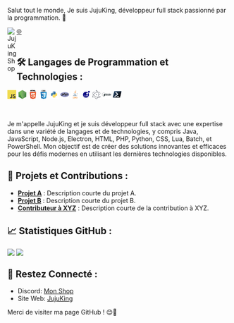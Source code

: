 Salut tout le monde, Je suis JujuKing, développeur full stack passionné par la programmation. 🚀

<a href="https://jujuking.fr/web">
  🌐
</a>

<a href="https://discord.gg/9M6EqY75QF">
  <img align="left" alt="JujuKing Shop " width="21px" src="https://raw.githubusercontent.com/anuraghazra/anuraghazra/master/assets/discord-round.svg" />
</a>
<br />
<br />

## 🛠️ Langages de Programmation et Technologies :

<code><img height="20" src="https://raw.githubusercontent.com/github/explore/80688e429a7d4ef2fca1e82350fe8e3517d3494d/topics/javascript/javascript.png"></code>
<code><img height="20" src="https://raw.githubusercontent.com/github/explore/80688e429a7d4ef2fca1e82350fe8e3517d3494d/topics/nodejs/nodejs.png"></code>
<code><img height="20" src="https://raw.githubusercontent.com/github/explore/80688e429a7d4ef2fca1e82350fe8e3517d3494d/topics/html/html.png"></code>
<code><img height="20" src="https://raw.githubusercontent.com/github/explore/80688e429a7d4ef2fca1e82350fe8e3517d3494d/topics/css/css.png"></code>
<code><img height="20" src="https://raw.githubusercontent.com/github/explore/80688e429a7d4ef2fca1e82350fe8e3517d3494d/topics/python/python.png"></code>
<code><img height="20" src="https://raw.githubusercontent.com/github/explore/80688e429a7d4ef2fca1e82350fe8e3517d3494d/topics/php/php.png"></code>
<code><img height="20" src="https://raw.githubusercontent.com/github/explore/80688e429a7d4ef2fca1e82350fe8e3517d3494d/topics/java/java.png"></code>
<code><img height="20" src="https://raw.githubusercontent.com/github/explore/80688e429a7d4ef2fca1e82350fe8e3517d3494d/topics/lua/lua.png"></code>
<code><img height="20" src="https://raw.githubusercontent.com/github/explore/80688e429a7d4ef2fca1e82350fe8e3517d3494d/topics/electron/electron.png"></code>
<code><img height="20" src="https://raw.githubusercontent.com/github/explore/80688e429a7d4ef2fca1e82350fe8e3517d3494d/topics/bash/bash.png"></code>
<code><img height="20" src="https://raw.githubusercontent.com/github/explore/80688e429a7d4ef2fca1e82350fe8e3517d3494d/topics/powershell/powershell.png"></code>

<br />

Je m'appelle JujuKing et je suis développeur full stack avec une expertise dans une variété de langages et de technologies, y compris Java, JavaScript, Node.js, Electron, HTML, PHP, Python, CSS, Lua, Batch, et PowerShell. Mon objectif est de créer des solutions innovantes et efficaces pour les défis modernes en utilisant les dernières technologies disponibles.

## 🌟 Projets et Contributions :

- **[Projet A](https://github.com/jujukingg/projet-a)** : Description courte du projet A.
- **[Projet B](https://github.com/jujukingg/projet-b)** : Description courte du projet B.
- **[Contributeur à XYZ](https://github.com/xyz/xyz)** : Description courte de la contribution à XYZ.

## 📈 Statistiques GitHub :

<img align="center" src="https://github-readme-stats.anuraghazra1.vercel.app/api?username=jujukingg&show_icons=true&include_all_commits=true&theme=github_dark"/>
  <img align="center" src="https://github-readme-stats.anuraghazra1.vercel.app/api/top-langs/?username=jujukingg&layout=compact&theme=github_dark"/>

## 🔗 Restez Connecté :

- Discord: [Mon Shop](https://discord.gg/9M6EqY75QF)
- Site Web: [JujuKing](https://jujuking.fr)

Merci de visiter ma page GitHub ! 😊🚀
